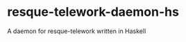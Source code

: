 resque-telework-daemon-hs
=========================

A daemon for resque-telework written in Haskell
